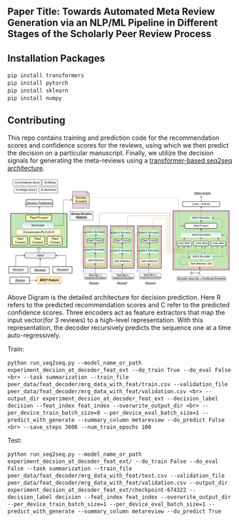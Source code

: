 ## Paper Title: Towards Automated Meta Review Generation via an NLP/ML Pipeline in Different Stages of the Scholarly Peer Review Process

## Installation Packages

```bash
pip install transformers
pip install pytorch
pip install sklearn
pip install numpy
```

## Contributing
This repo contains training and prediction code for the recommendation scores and confidence scores for the reviews, using which we then predict the decision on a particular manuscript. Finally, we utilize the decision signals for generating the meta-reviews using a [transformer-based seq2seq architecture](https://arxiv.org/abs/1706.03762).

![Figure 1.](https://github.com/anonymous12-lab/seq-to-seq-decision-aware-mrg/blob/main/fig.png)

Above Digram is the detailed architecture for decision prediction. Here R refers to the predicted recommendation scores and C refer to the predicted confidence scores. Three encoders act as feature extractors that map the input vector(for 3 reviews) to a high-level representation. With this representation, the decoder recursively predicts the sequence one at a time auto-regressively.

Train:
```
python run_seq2seq.py --model_name_or_path experiment_decsion_at_decoder_feat_ext --do_train True --do_eval False <br> --task summarization --train_file peer_data/feat_decoder/mrg_data_with_feat/train.csv --validation_file peer_data/feat_decoder/mrg_data_with_feat/validation.csv <br> --output_dir experiment_decsion_at_decoder_feat_ext --decision_label decision --feat_index feat_index --overwrite_output_dir <br> --per_device_train_batch_size=8 --per_device_eval_batch_size=1 --predict_with_generate --summary_column metareview --do_predict False <br> --save_steps 3606 --num_train_epochs 100
```
Test:
```
python run_seq2seq.py --model_name_or_path experiment_decsion_at_decoder_feat_ext/ --do_train False --do_eval False --task summarization --train_file peer_data/feat_decoder/mrg_data_with_feat/test.csv --validation_file peer_data/feat_decoder/mrg_data_with_feat/validation.csv --output_dir experiment_decsion_at_decoder_feat_ext/checkpoint-674322 --decision_label decision --feat_index feat_index --overwrite_output_dir --per_device_train_batch_size=1 --per_device_eval_batch_size=1 --predict_with_generate --summary_column metareview --do_predict True
```
